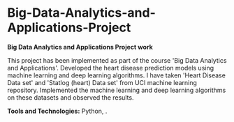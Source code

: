 # Big-Data-Analytics-and-Applications-Project
<b>Big Data Analytics and Applications Project work</b>

This project has been implemented as part of the course 'Big Data Analytics and Applications'. Developed the heart disease prediction models using machine learning and deep learning algorithms. I have taken 'Heart Disease Data set' and 'Statlog (heart) Data set' from UCI machine learning repository. Implemented the machine learning and deep learning algorithms on these datasets and observed the results.

<b>Tools and Technologies:</b> Python, .
